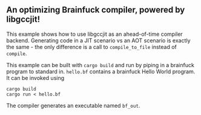 ## An optimizing Brainfuck compiler, powered by libgccjit!

This example shows how to use libgccjit as an ahead-of-time compiler backend.
Generating code in a JIT scenario vs an AOT scenario is exactly the same - the only
difference is a call to `compile_to_file` instead of `compile`.

This example can be built with `cargo build` and run by piping in a brainfuck program
to standard in. `hello.bf` contains a brainfuck Hello World program. It can be invoked using

```
cargo build
cargo run < hello.bf
```

The compiler generates an executable named `bf_out`.
